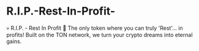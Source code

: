 # R.I.P.-Rest-In-Profit-
💀 R.I.P. - Rest In Profit 💸 The only token where you can truly 'Rest'... in profits! Built on the TON network, we turn your crypto dreams into eternal gains.

